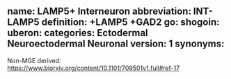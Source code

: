 name: LAMP5+ Interneuron
abbreviation: INT-LAMP5
definition: +LAMP5 +GAD2
go:
shogoin: 
uberon: 
categories: Ectodermal Neuroectodermal Neuronal
version: 1
synonyms:
---

Non-MGE derived:
https://www.biorxiv.org/content/10.1101/709501v1.full#ref-17